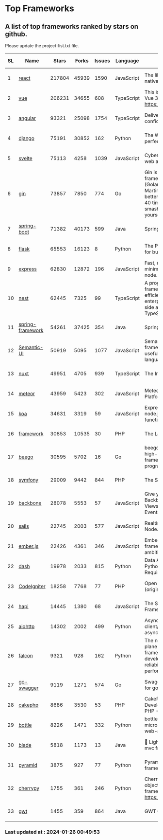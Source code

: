 # Top Frameworks
## A list of top frameworks ranked by stars on github.  
Please update the project-list.txt file.

| SL| Name  | Stars| Forks| Issues | Language | Description | Last Commit |
| --| ------| -----| ---- | ------ | -------- | ----------- | ----------- |
| 1 | [react](https://github.com/facebook/react) | 217804 | 45939 | 1590 | JavaScript | The library for web and native user interfaces. | 2024-01-25 21:02:13 |
| 2 | [vue](https://github.com/vuejs/vue) | 206231 | 34655 | 608 | TypeScript | This is the repo for Vue 2. For Vue 3, go to https://github.com/vuejs/core | 2023-12-31 13:23:55 |
| 3 | [angular](https://github.com/angular/angular) | 93321 | 25098 | 1754 | TypeScript | Deliver web apps with confidence 🚀 | 2024-01-25 23:48:56 |
| 4 | [django](https://github.com/django/django) | 75191 | 30852 | 162 | Python | The Web framework for perfectionists with deadlines. | 2024-01-25 07:59:16 |
| 5 | [svelte](https://github.com/sveltejs/svelte) | 75113 | 4258 | 1039 | JavaScript | Cybernetically enhanced web apps | 2024-01-26 00:42:54 |
| 6 | [gin](https://github.com/gin-gonic/gin) | 73857 | 7850 | 774 | Go | Gin is a HTTP web framework written in Go (Golang). It features a Martini-like API with much better performance -- up to 40 times faster. If you need smashing performance, get yourself some Gin. | 2024-01-19 00:18:57 |
| 7 | [spring-boot](https://github.com/spring-projects/spring-boot) | 71382 | 40173 | 599 | Java | Spring Boot | 2024-01-25 13:32:20 |
| 8 | [flask](https://github.com/pallets/flask) | 65553 | 16123 | 8 | Python | The Python micro framework for building web applications. | 2024-01-18 20:20:56 |
| 9 | [express](https://github.com/expressjs/express) | 62830 | 12872 | 196 | JavaScript | Fast, unopinionated, minimalist web framework for node. | 2023-06-04 15:47:20 |
| 10 | [nest](https://github.com/nestjs/nest) | 62445 | 7325 | 99 | TypeScript | A progressive Node.js framework for building efficient, scalable, and enterprise-grade server-side applications with TypeScript/JavaScript 🚀 | 2024-01-24 07:21:47 |
| 11 | [spring-framework](https://github.com/spring-projects/spring-framework) | 54261 | 37425 | 354 | Java | Spring Framework | 2024-01-25 07:32:43 |
| 12 | [Semantic-UI](https://github.com/Semantic-Org/Semantic-UI) | 50919 | 5095 | 1077 | JavaScript | Semantic is a UI component framework based around useful principles from natural language. | 2023-01-11 17:05:32 |
| 13 | [nuxt](https://github.com/nuxt/nuxt) | 49951 | 4705 | 939 | TypeScript | The Intuitive Vue Framework. | 2024-01-25 15:55:33 |
| 14 | [meteor](https://github.com/meteor/meteor) | 43959 | 5423 | 302 | JavaScript | Meteor, the JavaScript App Platform | 2024-01-22 12:28:23 |
| 15 | [koa](https://github.com/koajs/koa) | 34631 | 3319 | 59 | JavaScript | Expressive middleware for node.js using ES2017 async functions | 2024-01-17 02:02:10 |
| 16 | [framework](https://github.com/laravel/framework) | 30853 | 10535 | 30 | PHP | The Laravel Framework. | 2024-01-25 23:47:23 |
| 17 | [beego](https://github.com/beego/beego) | 30595 | 5702 | 16 | Go | beego is an open-source, high-performance web framework for the Go programming language. | 2023-12-10 15:22:51 |
| 18 | [symfony](https://github.com/symfony/symfony) | 29009 | 9442 | 844 | PHP | The Symfony PHP framework | 2024-01-24 15:49:21 |
| 19 | [backbone](https://github.com/jashkenas/backbone) | 28078 | 5553 | 57 | JavaScript | Give your JS App some Backbone with Models, Views, Collections, and Events | 2024-01-23 21:13:59 |
| 20 | [sails](https://github.com/balderdashy/sails) | 22745 | 2003 | 577 | JavaScript | Realtime MVC Framework for Node.js | 2024-01-18 20:02:23 |
| 21 | [ember.js](https://github.com/emberjs/ember.js) | 22426 | 4361 | 346 | JavaScript | Ember.js - A JavaScript framework for creating ambitious web applications | 2024-01-22 23:52:23 |
| 22 | [dash](https://github.com/plotly/dash) | 19978 | 2033 | 815 | Python | Data Apps & Dashboards for Python. No JavaScript Required. | 2024-01-09 17:54:08 |
| 23 | [CodeIgniter](https://github.com/bcit-ci/CodeIgniter) | 18258 | 7768 | 77 | PHP | Open Source PHP Framework (originally from EllisLab) | 2024-01-14 01:01:26 |
| 24 | [hapi](https://github.com/hapijs/hapi) | 14445 | 1380 | 68 | JavaScript | The Simple, Secure Framework Developers Trust | 2023-09-18 11:40:11 |
| 25 | [aiohttp](https://github.com/aio-libs/aiohttp) | 14302 | 2002 | 499 | Python | Asynchronous HTTP client/server framework for asyncio and Python | 2024-01-21 21:05:39 |
| 26 | [falcon](https://github.com/falconry/falcon) | 9321 | 928 | 162 | Python | The no-magic web data plane API and microservices framework for Python developers, with a focus on reliability, correctness, and performance at scale. | 2024-01-16 08:13:02 |
| 27 | [go-swagger](https://github.com/go-swagger/go-swagger) | 9119 | 1271 | 574 | Go | Swagger 2.0 implementation for go | 2024-01-25 14:31:24 |
| 28 | [cakephp](https://github.com/cakephp/cakephp) | 8686 | 3530 | 53 | PHP | CakePHP: The Rapid Development Framework for PHP - Official Repository | 2024-01-25 17:44:19 |
| 29 | [bottle](https://github.com/bottlepy/bottle) | 8226 | 1471 | 332 | Python | bottle.py is a fast and simple micro-framework for python web-applications. | 2024-01-03 22:31:48 |
| 30 | [blade](https://github.com/lets-blade/blade) | 5818 | 1173 | 13 | Java | :rocket: Lightning fast and elegant mvc framework for Java8 | 2023-06-16 05:18:49 |
| 31 | [pyramid](https://github.com/Pylons/pyramid) | 3875 | 927 | 77 | Python | Pyramid - A Python web framework | 2023-09-14 21:55:43 |
| 32 | [cherrypy](https://github.com/cherrypy/cherrypy) | 1755 | 361 | 246 | Python | CherryPy is a pythonic, object-oriented HTTP framework.      https://cherrypy.dev | 2024-01-05 18:28:32 |
| 33 | [gwt](https://github.com/gwtproject/gwt) | 1455 | 359 | 864 | Java | GWT Open Source Project | 2024-01-25 20:37:31 |

### Last updated at : 2024-01-26 00:49:53
